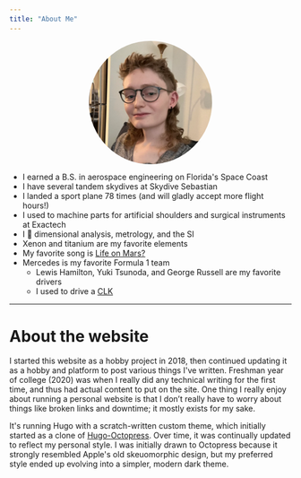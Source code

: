 ```yaml
---
title: "About Me"
---
```

<img alt="Portrait of Dakota" id="profile" style="max-width:25ch; display: block; margin: auto; border-radius: 50%;" src="/images/mullet.webp">

* I earned a B.S. in aerospace engineering on Florida's Space Coast
* I have several tandem skydives at Skydive Sebastian
* I landed a sport plane 78 times (and will gladly accept more flight hours!)
* I used to machine parts for artificial shoulders and surgical instruments at Exactech
* I 💜 dimensional analysis, metrology, and the SI
* Xenon and titanium are my favorite elements
* My favorite song is [Life on Mars?](/files/lifeonmars.webm)
* Mercedes is my favorite Formula 1 team
    * Lewis Hamilton, Yuki Tsunoda, and George Russell are my favorite drivers
    * I used to drive a [CLK](clk.jpg)


---

# About the website

I started this website as a hobby project in 2018, then continued updating it as a hobby and platform to post various things I've written. Freshman year of college (2020) was when I really did any technical writing for the first time, and thus had actual content to put on the site. One thing I really enjoy about running a personal website is that I don’t really have to worry about things like broken links and downtime; it mostly exists for my sake. 

It's running Hugo with a scratch-written custom theme, which initially started as a clone of [Hugo-Octopress](https://github.com/parsiya/Hugo-Octopress). Over time, it was continually updated to reflect my personal style. I was initially drawn to Octopress because it strongly resembled Apple's old skeuomorphic design, but my preferred style ended up evolving into a simpler, modern dark theme. 
